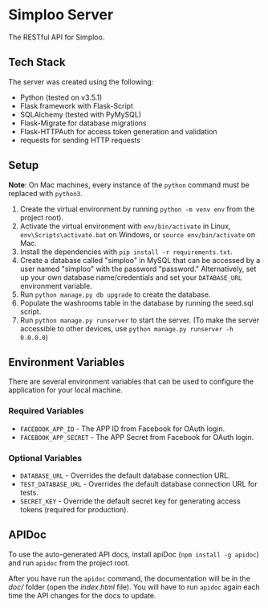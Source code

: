 # Simploo Server

The RESTful API for Simploo.

## Tech Stack

The server was created using the following:

- Python (tested on v3.5.1)
- Flask framework with Flask-Script
- SQLAlchemy (tested with PyMySQL)
- Flask-Migrate for database migrations
- Flask-HTTPAuth for access token generation and validation
- requests for sending HTTP requests

## Setup

**Note**: On Mac machines, every instance of the `python` command must be replaced with `python3`.

1. Create the virtual environment by running `python -m venv env` from the project root).
2. Activate the virtual environment with `env/bin/activate` in Linux,  `env\Scripts\activate.bat` on Windows, or `source env/bin/activate` on Mac.
3. Install the dependencies with `pip install -r requirements.txt`.
4. Create a database called "simploo" in MySQL that can be accessed by a user named "simploo" with the password "password." Alternatively, set up your own database name/credentials and set your `DATABASE_URL` environment variable.
5. Run `python manage.py db upgrade` to create the database.
6. Populate the washrooms table in the database by running the seed.sql script.
7. Run `python manage.py runserver` to start the server. (To make the server accessible to other devices, use `python manage.py runserver -h 0.0.0.0`)

## Environment Variables

There are several environment variables that can be used to configure the application for your local machine.

### Required Variables

- `FACEBOOK_APP_ID` - The APP ID from Facebook for OAuth login.
- `FACEBOOK_APP_SECRET` - The APP Secret from Facebook for OAuth login.

### Optional Variables

- `DATABASE_URL` - Overrides the default database connection URL.
- `TEST_DATABASE_URL` - Overrides the default database connection URL for tests.
- `SECRET_KEY` - Override the default secret key for generating access tokens (required for production).

## APIDoc

To use the auto-generated API docs, install apiDoc (`npm install -g apidoc`) and run `apidoc` from the project root.

After you have run the `apidoc` command, the documentation will be in the _doc/_ folder (open the _index.html_ file). You will have to run `apidoc` again each time the API changes for the docs to update.
